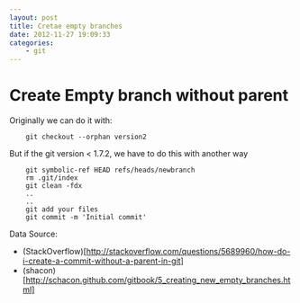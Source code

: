```yaml
---
layout: post
title: Cretae empty branches
date: 2012-11-27 19:09:33
categories:
	- git
---
```

Create Empty branch without parent
======
Originally we can do it with:

		git checkout --orphan version2

But if the git version < 1.7.2, we have to do this with another way

		git symbolic-ref HEAD refs/heads/newbranch 
		rm .git/index 
		git clean -fdx 
		..
		..
		git add your files 
		git commit -m 'Initial commit'

Data Source:
- (StackOverflow)[http://stackoverflow.com/questions/5689960/how-do-i-create-a-commit-without-a-parent-in-git]
- (shacon)[http://schacon.github.com/gitbook/5_creating_new_empty_branches.html]
